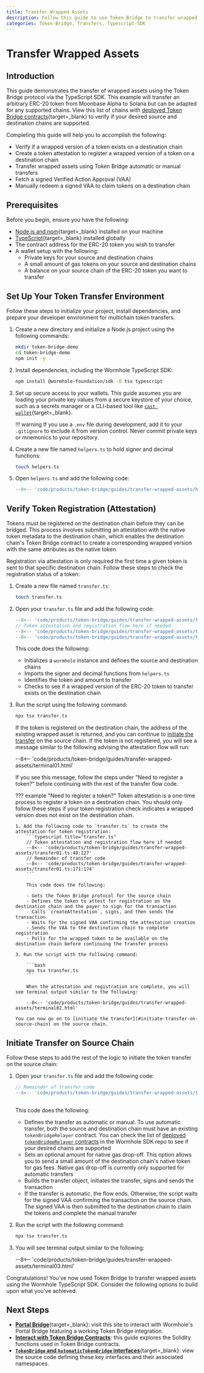 ```yaml
---
title: Transfer Wrapped Assets
description: Follow this guide to use Token Bridge to transfer wrapped assets. Includes automatic and manual flows, token attestation, VAA fetching, and manual redemption.
categories: Token-Bridge, Transfers, Typescript-SDK
---
```


# Transfer Wrapped Assets

## Introduction

This guide demonstrates the transfer of wrapped assets using the Token Bridge protocol via the TypeScript SDK. This example will transfer an arbitrary ERC-20 token from Moonbase Alpha to Solana but can be adapted for any supported chains. View this list of chains with [deployed Token Bridge contracts](/products/reference/contract-addresses/#token-bridge){target=\_blank} to verify if your desired source and destination chains are supported.

Completing this guide will help you to accomplish the following:

- Verify if a wrapped version of a token exists on a destination chain
- Create a token attestation to register a wrapped version of a token on a destination chain
- Transfer wrapped assets using Token Bridge automatic or manual transfers
- Fetch a signed Verified Action Approval (VAA)
- Manually redeem a signed VAA to claim tokens on a destination chain

## Prerequisites

Before you begin, ensure you have the following:

- [Node.js and npm](https://docs.npmjs.com/downloading-and-installing-node-js-and-npm){target=\_blank} installed on your machine
- [TypeScript](https://www.typescriptlang.org/download/){target=\_blank} installed globally
- The contract address for the ERC-20 token you wish to transfer
- A wallet setup with the following:
  - Private keys for your source and destination chains
  - A small amount of gas tokens on your source and destination chains
  - A balance on your source chain of the ERC-20 token you want to transfer

## Set Up Your Token Transfer Environment

Follow these steps to initialize your project, install dependencies, and prepare your developer environment for multichain token transfers.

1. Create a new directory and initialize a Node.js project using the following commands:
   ```bash
   mkdir token-bridge-demo
   cd token-bridge-demo
   npm init -y
   ```

2. Install dependencies, including the Wormhole TypeScript SDK:
   ```bash
   npm install @wormhole-foundation/sdk -D tsx typescript
   ```

3. Set up secure access to your wallets. This guide assumes you are loading your private key values from a secure keystore of your choice, such as a secrets manager or a CLI-based tool like [`cast wallet`](https://book.getfoundry.sh/reference/cast/cast-wallet){target=\_blank}.

    !!! warning
        If you use a `.env` file during development, add it to your `.gitignore` to exclude it from version control. Never commit private keys or mnemonics to your repository.

4. Create a new file named `helpers.ts` to hold signer and decimal functions:
   ```bash
   touch helpers.ts
   ```

5. Open `helpers.ts` and add the following code:
    ```typescript title="helpers.ts"
    --8<-- 'code/products/token-bridge/guides/transfer-wrapped-assets/helpers.ts'
    ```

## Verify Token Registration (Attestation)

Tokens must be registered on the destination chain before they can be bridged. This process involves submitting an attestation with the native token metadata to the destination chain, which enables the destination chain's Token Bridge contract to create a corresponding wrapped version with the same attributes as the native token.

Registration via attestation is only required the first time a given token is sent to that specific destination chain. Follow these steps to check the registration status of a token:

1. Create a new file named `transfer.ts`:
   ```bash
   touch transfer.ts
   ```

2. Open your `transfer.ts` file and add the following code:
    ```typescript title="transfer.ts"
    --8<-- 'code/products/token-bridge/guides/transfer-wrapped-assets/transfer01.ts:1:47'
    // Token attestation and registration flow here if needed
    --8<-- 'code/products/token-bridge/guides/transfer-wrapped-assets/transfer01.ts:127:127'
    --8<-- 'code/products/token-bridge/guides/transfer-wrapped-assets/transfer01.ts:171:174'
    ```

    This code does the following:

    - Initializes a `wormhole` instance and defines the source and destination chains
    - Imports the signer and decimal functions from `helpers.ts`
    - Identifies the token and amount to transfer
    - Checks to see if a wrapped version of the ERC-20 token to transfer exists on the destination chain

3.  Run the script using the following command:

    ```bash
    npx tsx transfer.ts
    ```

    If the token is registered on the destination chain, the address of the existing wrapped asset is returned, and you can continue to [initiate the transfer](#initiate-transfer-on-source-chain) on the source chain. If the token is not registered, you will see a message similar to the following advising the attestation flow will run:

    --8<-- 'code/products/token-bridge/guides/transfer-wrapped-assets/terminal01.html'

    If you see this message, follow the steps under "Need to register a token?" before continuing with the rest of the transfer flow code.

    ??? example "Need to register a token?"
        Token attestation is a one-time process to register a token on a destination chain. You should only follow these steps if your token registration check indicates a wrapped version does not exist on the destination chain.

        1. Add the following code to `transfer.ts` to create the attestation for token registration:
            ```typescript title="transfer.ts"
            // Token attestation and registration flow here if needed
            --8<-- 'code/products/token-bridge/guides/transfer-wrapped-assets/transfer01.ts:48:127'
            // Remainder of transfer code 
            --8<-- 'code/products/token-bridge/guides/transfer-wrapped-assets/transfer01.ts:171:174'
            ```

            This code does the following:
        
            - Gets the Token Bridge protocol for the source chain
            - Defines the token to attest for registration on the destination chain and the payer to sign for the transaction
            - Calls `createAttestation`, signs, and then sends the transaction
            - Waits for the signed VAA confirming the attestation creation
            - Sends the VAA to the destination chain to complete registration
            - Polls for the wrapped token to be available on the destination chain before continuing the transfer process

        3. Run the script with the following command:
            
            ```bash
            npx tsx transfer.ts
            ```

            When the attestation and registration are complete, you will see terminal output similar to the following:

            --8<-- 'code/products/token-bridge/guides/transfer-wrapped-assets/terminal02.html'

        You can now go on to [initiate the transfer](#initiate-transfer-on-source-chain) on the source chain.

## Initiate Transfer on Source Chain

Follow these steps to add the rest of the logic to initiate the token transfer on the source chain:

1. Open your `transfer.ts` file and add the following code:

    ```typescript title="transfer.ts"
    // Remainder of transfer code 
    --8<-- 'code/products/token-bridge/guides/transfer-wrapped-assets/transfer01.ts:129:174'
         
    ```

    This code does the following:

    - Defines the transfer as automatic or manual. To use automatic transfer, both the source and destination chain must have an existing `tokenBridgeRelayer` contract. You can check the list of [deployed `tokenBridgeRelayer` contracts](https://github.com/wormhole-foundation/wormhole-sdk-ts/core/base/src/constants/contracts/tokenBridgeRelayer.ts) in the Wormhole SDK repo to see if your desired chains are supported
    - Sets an optional amount for native gas drop-off. This option allows you to send a small amount of the destination chain's native token for gas fees. Native gas drop-off is currently only supported for automatic transfers
    - Builds the transfer object, initiates the transfer, signs and sends the transaction
    - If the transfer is automatic, the flow ends. Otherwise, the script waits for the signed VAA confirming the transaction on the source chain. The signed VAA is then submitted to the destination chain to claim the tokens and complete the manual transfer

2. Run the script with the following command:
    ```bash
    npx tsx transfer.ts
    ```

3. You will see terminal output similar to the following:

    --8<-- 'code/products/token-bridge/guides/transfer-wrapped-assets/terminal03.html'

Congratulations! You've now used Token Bridge to transfer wrapped assets using the Wormhole TypeScript SDK. Consider the following options to build upon what you've achieved. 

## Next Steps

- [**Portal Bridge**](https://portalbridge.com/){target=\_blank}: visit this site to interact with Wormhole's Portal Bridge featuring a working Token Bridge integration.
- [**Interact with Token Bridge Contracts**](/docs/products/token-bridge/guides/token-bridge-contracts/): this guide explores the Solidity functions used in Token Bridge contracts.
- [**`TokenBridge` and `AutomaticTokenBridge` interfaces**](https://github.com/wormhole-foundation/wormhole-sdk-ts/blob/main/core/definitions/src/protocols/tokenBridge/tokenBridge.ts){target=\_blank}: view the source code defining these key interfaces and their associated namespaces.